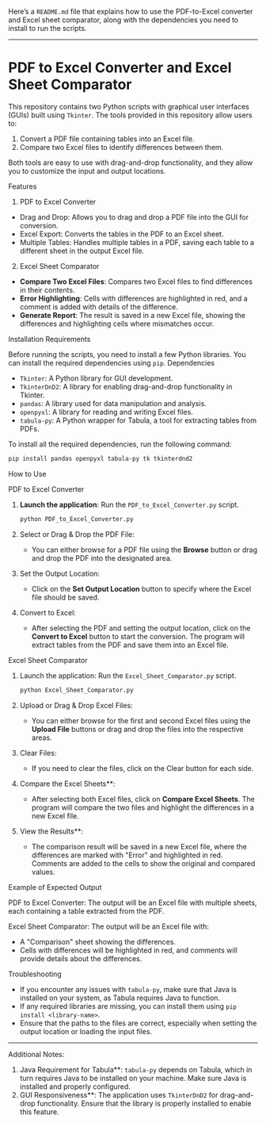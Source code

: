 Here’s a `README.md` file that explains how to use the PDF-to-Excel converter and Excel sheet comparator, along with the dependencies you need to install to run the scripts.

---

# PDF to Excel Converter and Excel Sheet Comparator

This repository contains two Python scripts with graphical user interfaces (GUIs) built using `Tkinter`. The tools provided in this repository allow users to:

1. Convert a PDF file containing tables into an Excel file.
2. Compare two Excel files to identify differences between them.

Both tools are easy to use with drag-and-drop functionality, and they allow you to customize the input and output locations.

 Features

 1. PDF to Excel Converter
- Drag and Drop: Allows you to drag and drop a PDF file into the GUI for conversion.
- Excel Export: Converts the tables in the PDF to an Excel sheet.
- Multiple Tables: Handles multiple tables in a PDF, saving each table to a different sheet in the output Excel file.

2. Excel Sheet Comparator
- **Compare Two Excel Files**: Compares two Excel files to find differences in their contents.
- **Error Highlighting**: Cells with differences are highlighted in red, and a comment is added with details of the difference.
- **Generate Report**: The result is saved in a new Excel file, showing the differences and highlighting cells where mismatches occur.

Installation Requirements

Before running the scripts, you need to install a few Python libraries. You can install the required dependencies using `pip`.
Dependencies
- `Tkinter`: A Python library for GUI development.
- `TkinterDnD2`: A library for enabling drag-and-drop functionality in Tkinter.
- `pandas`: A library used for data manipulation and analysis.
- `openpyxl`: A library for reading and writing Excel files.
- `tabula-py`: A Python wrapper for Tabula, a tool for extracting tables from PDFs.

 To install all the required dependencies, run the following command:

```bash
pip install pandas openpyxl tabula-py tk tkinterdnd2
```
 How to Use

PDF to Excel Converter

1. **Launch the application**:
   Run the `PDF_to_Excel_Converter.py` script.
   
   ```bash
   python PDF_to_Excel_Converter.py
   ```

2. Select or Drag & Drop the PDF File:
   - You can either browse for a PDF file using the **Browse** button or drag and drop the PDF into the designated area.
   
3. Set the Output Location:
   - Click on the **Set Output Location** button to specify where the Excel file should be saved.

4. Convert to Excel:
   - After selecting the PDF and setting the output location, click on the **Convert to Excel** button to start the conversion. The program will extract tables from the PDF and save them into an Excel file.

 Excel Sheet Comparator

1. Launch the application:
   Run the `Excel_Sheet_Comparator.py` script.
   
   ```bash
   python Excel_Sheet_Comparator.py
   ```

2. Upload or Drag & Drop Excel Files:
   - You can either browse for the first and second Excel files using the **Upload File** buttons or drag and drop the files into the respective areas.

3. Clear Files:
   - If you need to clear the files, click on the Clear button for each side.

4. Compare the Excel Sheets**:
   - After selecting both Excel files, click on **Compare Excel Sheets**. The program will compare the two files and highlight the differences in a new Excel file.

5. View the Results**:
   - The comparison result will be saved in a new Excel file, where the differences are marked with "Error" and highlighted in red. Comments are added to the cells to show the original and compared values.

 Example of Expected Output

 PDF to Excel Converter:
The output will be an Excel file with multiple sheets, each containing a table extracted from the PDF.

 Excel Sheet Comparator:
The output will be an Excel file with:
- A "Comparison" sheet showing the differences.
- Cells with differences will be highlighted in red, and comments will provide details about the differences.

 Troubleshooting

- If you encounter any issues with `tabula-py`, make sure that Java is installed on your system, as Tabula requires Java to function.
- If any required libraries are missing, you can install them using `pip install <library-name>`.
- Ensure that the paths to the files are correct, especially when setting the output location or loading the input files.



---

 Additional Notes:
1. Java Requirement for Tabula**: `tabula-py` depends on Tabula, which in turn requires Java to be installed on your machine. Make sure Java is installed and properly configured.
2. GUI Responsiveness**: The application uses `TkinterDnD2` for drag-and-drop functionality. Ensure that the library is properly installed to enable this feature.


